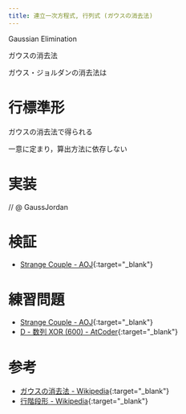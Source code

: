 ```yaml
---
title: 連立一次方程式, 行列式 (ガウスの消去法)
---
```


Gaussian Elimination

ガウスの消去法

ガウス・ジョルダンの消去法は

# 行標準形

ガウスの消去法で得られる

一意に定まり，算出方法に依存しない

# 実装

// @ GaussJordan

# 検証

* [Strange Couple - AOJ](http://judge.u-aizu.ac.jp/onlinejudge/review.jsp?rid=2805209#1){:target="_blank"}<!--_-->

# 練習問題

* [Strange Couple - AOJ](http://judge.u-aizu.ac.jp/onlinejudge/description.jsp?id=2171){:target="_blank"}<!--_-->
* [D - 数列 XOR (600) - AtCoder](https://beta.atcoder.jp/contests/bitflyer2018-final-open/tasks/bitflyer2018_final_d){:target="_blank"}<!--_-->

# 参考

* [ガウスの消去法 - Wikipedia](https://ja.wikipedia.org/wiki/ガウスの消去法){:target="_blank"}<!--_-->
* [行階段形 - Wikipedia](https://ja.wikipedia.org/wiki/行階段形){:target="_blank"}<!--_-->

